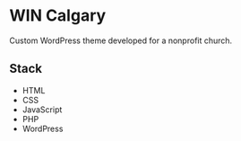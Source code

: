 <h1>WIN Calgary</h1>
<p>Custom WordPress theme developed for a nonprofit church.</p>
<h2>Stack</h2>
<ul>
    <li>HTML</li>
    <li>CSS</li>
    <li>JavaScript</li>
    <li>PHP</li>
    <li>WordPress</li>
</ul>
